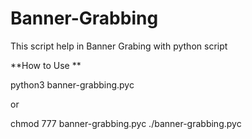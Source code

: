 # Banner-Grabbing
This script help in Banner Grabing with python script


**How to Use **

python3 banner-grabbing.pyc

or 

chmod 777 banner-grabbing.pyc
./banner-grabbing.pyc
